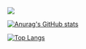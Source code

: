 <img src="https://capsule-render.vercel.app/api?type=waving&color=gradient&height=300&section=header&text=성장하는%20개발자&fontSize=90&fontAlignY=30&desc=김명진 입니다&descSize=50&descAlign=80&animation=" />

[![Anurag's GitHub stats](https://github-readme-stats.vercel.app/api?username=k-m-jin&show_icons=true&count_private=true)](https://github.com/anuraghazra/github-readme-stats)

[![Top Langs](https://github-readme-stats.vercel.app/api/top-langs/?username=k-m-jin&hide=html,scss,css,shell&layout=compact)](https://github.com/anuraghazra/github-readme-stats)


<!--
**k-m-jin/k-m-jin** is a ✨ _special_ ✨ repository because its `README.md` (this file) appears on your GitHub profile.

Here are some ideas to get you started:

- 🔭 I’m currently working on ...
- 🌱 I’m currently learning ...
- 👯 I’m looking to collaborate on ...
- 🤔 I’m looking for help with ...
- 💬 Ask me about ...
- 📫 How to reach me: ...
- 😄 Pronouns: ...
- ⚡ Fun fact: ...
-->
